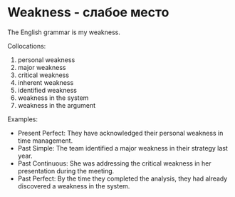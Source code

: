 # Weakness - слабое место


The English grammar is my weakness.


Collocations:

1. personal weakness
2. major weakness
3. critical weakness
4. inherent weakness
5. identified weakness
6. weakness in the system
7. weakness in the argument

Examples:

- Present Perfect: They have acknowledged their personal weakness in time management.
- Past Simple: The team identified a major weakness in their strategy last year.
- Past Continuous: She was addressing the critical weakness in her presentation during the meeting.
- Past Perfect: By the time they completed the analysis, they had already discovered a weakness in the system.